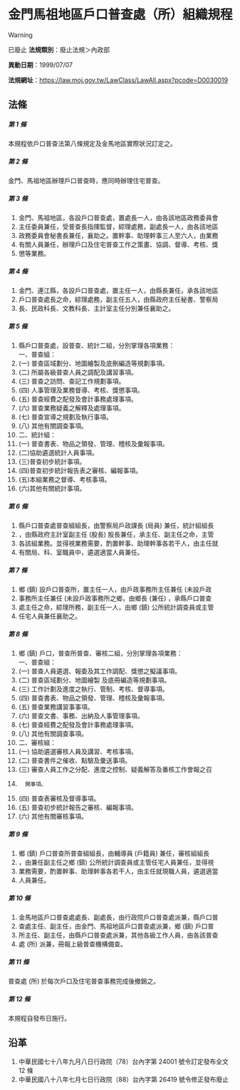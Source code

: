 # 金門馬祖地區戶口普查處（所）組織規程


> [!WARNING]
> 已廢止
**法規類別**：廢止法規＞內政部

**異動日期**：1999/07/07  

**法規網址**：https://law.moj.gov.tw/LawClass/LawAll.aspx?pcode=D0030019



## 法條
##### 第 1 條
本規程依戶口普查法第八條規定及金馬地區實際狀況訂定之。

##### 第 2 條
金門、馬祖地區辦理戶口普查時，應同時辦理住宅普查。

##### 第 3 條
1. 金門、馬祖地區，各設戶口普查處，置處長一人，由各該地區政務委員會
1. 主任委員兼任，受普查長指揮監督，綜理處務，副處長一人，由各該地區
1. 政務委員會秘書長兼任，襄助之。置幹事、助理幹事三人至六人，由業務
1. 有關人員兼任，辦理戶口及住宅普查工作之策畫、協調、督導、考核、獎
1. 懲等業務。

##### 第 4 條
1. 金門、連江縣，各設戶口普查處，置主任一人，由縣長兼任，承各該地區
1. 戶口普查處長之命，綜理處務，副主任五人，由縣政府主任秘書、警察局
1. 長、民政科長、文教科長、主計室主任分別兼任襄助之。

##### 第 5 條
1. 縣戶口普查處，設普查、統計二組，分別掌理各項業務：  
一、普查組：
1.  (一) 普查區域劃分、地圖繪製及底刪編造等規劃事項。
1.  (二) 所屬各級普查人員之調配及講習事項。
1.  (三) 普查之訪問、查記工作規劃事項。
1.  (四) 人事管理及業務督導、考核、獎懲事項。
1.  (五) 普查經費之配發及會計事務處理事項。
1.  (六) 普查業務疑義之解釋及處理事項。
1.  (七) 普查宣導之規劃及執行事項。
1.  (八) 其他有關調查事項。
1. 二、統計組：
1.  (一) 普查書表、物品之領發、管理、稽核及彙報事項。
1.  (二)協助遴選統計人員事項。
1.  (三)普查初步統計事項。
1.  (四)普查初步統計報告表之審核、編報事項。
1.  (五)本組業務之督導、考核事項。
1.  (六)其他有關統計事項。

##### 第 6 條
1. 縣戶口普查處普查組組長，由警察局戶政課長 (局員) 兼任，統計組組長
1. ，由縣政府主計室副主任 (股長) 股長兼任，承主任、副主任之命，主管
1. 各該組業務。並得視業務需要，酌置幹事、助理幹事各若干人，由主任就
1. 有關局、科、室職員中，遴選適當人員兼任。

##### 第 7 條
1. 鄉 (鎮) 設戶口普查所，置主任一人，由戶政事務所主任兼任 (未設戶政
1. 事務所主任兼任 (未設戶政事務所之鄉，由鄉長 (兼任) ，承縣戶口普查
1. 處主任之命，綜理所務，副主任一人，由鄉 (鎮) 公所統計調查員或主管
1. 任宅人員兼任襄助之。

##### 第 8 條
1. 鄉 (鎮) 戶口，普查所普查、審核二組，分別掌理各項業務：  
一、普查組：
1.  (一) 普查人員遴選、報委及其工作調配、獎懲之擬議事項。
1.  (二) 普查區域劃分、地圖繪製 及底冊編造等規劃事項。
1.  (三) 工作計劃及進度之執行、管制、考核、督導事項。
1.  (四) 普查書表、物品之領發、管理、稽核及彙報事項。
1.  (五) 普查業務講習事事項。
1.  (六) 普查文書、事務、出納及人事管理事項。
1.  (七) 普查經費之配發及會計事務處理事項。
1.  (八) 其他有關調查事項。
1. 二、審核組：
1.  (一) 協助遴選審核人員及講習、考核事項。
1.  (二) 普查書件之催收、點驗及彙送事項。
1.  (三) 審查人員工作之分配、進度之控制、疑義解答及番核工作會報之召
1.       開事項。
1.  (四) 普查表審核及督導事項。
1.  (五) 普查初步統計報告之審核、編報事項。
1.  (六) 其他有關審核事項。

##### 第 9 條
1. 鄉 (鎮) 戶口普查所普查組組長，由輔導員 (戶籍員) 兼任，審核組組長
1. ，由兼任副主任之鄉 (鎮) 公所統計調查員或主管任宅人員兼任，並得視
1. 業務需要，酌置幹事、助理幹事各若干人，由主任就現職人員，遴選適當
1. 人員兼任。

##### 第 10 條
1. 金馬地區戶口普查處處長、副處長，由行政院戶口普查處派兼，縣戶口普
1. 查處主任、副主任，由金門、馬祖地區戶口普查處派兼，鄉 (鎮) 戶口普
1. 所主任、副主任，由縣戶口普查處派兼，其他各級工作人員，由各該普查
1. 處 (所) 派兼，冊報上級普查機構備查。

##### 第 11 條
普查處 (所) 於每次戶口及住宅普查事務完成後撤銷之。

##### 第 12 條
本規程自發布日施行。

## 沿革
1. 中華民國七十八年九月八日行政院（78）台內字第 24001  號令訂定發布全文 12 條
1. 中華民國八十八年七月七日行政院（88）台內字第 26419  號令修正發布廢止
